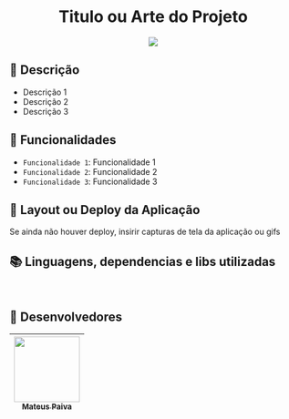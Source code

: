 <h1 align="center"> Titulo ou Arte do Projeto </h1>

<p align="center">
   <img src="http://img.shields.io/static/v1?label=STATUS&message=EM%20DESENVOLVIMENTO&color=GREEN&style=for-the-badge"/>
   <!--- <img src="http://img.shields.io/static/v1?label=STATUS&message=CONCLUIDO&color=GREEN&style=for-the-badge"/>-->
</p>

## :open_file_folder: Descrição
<ul>
   <li>Descrição 1</li>
   <li>Descrição 2</li>
  <li>Descrição 3</li>
</ul>

## :hammer: Funcionalidades
- `Funcionalidade 1`: Funcionalidade 1
- `Funcionalidade 2`: Funcionalidade 2
- `Funcionalidade 3`: Funcionalidade 3

## :dash: Layout ou Deploy da Aplicação
Se ainda não houver deploy, insirir capturas de tela da aplicação ou gifs

## :books: Linguagens, dependencias e libs utilizadas
<div style="display: inline_block"><br>
  <!---<img align="center" alt="C" height="30" width="30" src="https://cdn.jsdelivr.net/gh/devicons/devicon/icons/c/c-original.svg"/>
  <img align="center" alt="Python" height="30" width="30" src="https://cdn.jsdelivr.net/gh/devicons/devicon/icons/python/python-original.svg" />
  <img align="center" alt="numpy" height="30" width="30" src="https://cdn.jsdelivr.net/gh/devicons/devicon/icons/numpy/numpy-original.svg" />
  <img align="center" alt="Pandas" height="30" width="30" src="https://cdn.jsdelivr.net/gh/devicons/devicon/icons/pandas/pandas-original.svg"/>
  <img align="center" alt="Flutter" height="30" width="30" src="https://cdn.jsdelivr.net/gh/devicons/devicon/icons/flutter/flutter-original.svg"/>
  <img align="center" alt="html" height="30" width="30" src="https://cdn.jsdelivr.net/gh/devicons/devicon/icons/html5/html5-original.svg"/>
  <img align="center" alt="css" height="30" width="30" src="https://cdn.jsdelivr.net/gh/devicons/devicon/icons/css3/css3-original.svg"/>
  <img align="center" alt="javascript" height="30" width="30" src="https://cdn.jsdelivr.net/gh/devicons/devicon/icons/javascript/javascript-original.svg"/>
  <img align="center" alt="react" height="30" width="30" src="https://cdn.jsdelivr.net/gh/devicons/devicon/icons/react/react-original.svg"/>--->
</div>          
          
## :raising_hand: Desenvolvedores
| [<img src="https://avatars.githubusercontent.com/u/106707389?s=400&u=c01ee84b19a35b975ac9634deb3baf48d681a4c5&v=4" width=115><br><sub>Mateus Paiva</sub>](https://www.linkedin.com/in/mateusopaiva/)
| :---: |

<!---| [<img src="https://avatars.githubusercontent.com/u/106707389?s=400&u=c01ee84b19a35b975ac9634deb3baf48d681a4c5&v=4" width=115><br><sub>Mateus Paiva</sub>](https://www.linkedin.com/in/mateusopaiva/) | [<img src="https://user-images.githubusercontent.com/106707389/187272671-1f5d9e1e-ba76-4128-9def-c9c8203c81b0.png" width=115><br><sub>Staart</sub>](https://staart.com) | [<img src="https://user-images.githubusercontent.com/106707389/187273477-45a53362-7158-4c5e-b0f5-68c92aec9182.png" width=115><br><sub>Alura</sub>](https://www.alura.com.br) | [<img src="https://github.com/mateusopaiva/templete-readme/assets/106707389/899cb0d1-75ba-4d6a-a1f5-2a32a52b22e7" width=115><br><sub>JStack</sub>](https://jstack.com.br/) 
| :---: | :---: | :---: | :---: | --->
